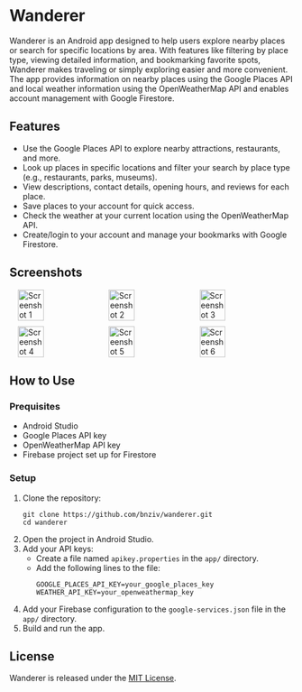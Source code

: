 # Wanderer

Wanderer is an Android app designed to help users explore nearby places or search for specific locations by area. With  features like filtering by place type, viewing detailed information, and bookmarking favorite spots, Wanderer makes traveling or simply exploring easier and more convenient. The app provides information on nearby places using the Google Places API and local weather information using the OpenWeatherMap API and enables account management with Google Firestore.


## Features

- Use the Google Places API to explore nearby attractions, restaurants, and more.
- Look up places in specific locations and filter your search by place type (e.g., restaurants, parks, museums).
- View descriptions, contact details, opening hours, and reviews for each place.
- Save places to your account for quick access.
- Check the weather at your current location using the OpenWeatherMap API.
- Create/login to your account and manage your bookmarks with Google Firestore.


## Screenshots

<div style="display: flex; flex-wrap: wrap; gap: 10px; justify-content: center;">

  <img src="https://i.imgur.com/WtdJaAe.png" alt="Screenshot 1" width="30%">
  <img src="https://i.imgur.com/Bd2HvMZ.png" alt="Screenshot 2" width="30%">
  <img src="https://i.imgur.com/EXKCQxk.png" alt="Screenshot 3" width="30%">
  <img src="https://i.imgur.com/1weY6aI.png" alt="Screenshot 4" width="30%">
  <img src="https://i.imgur.com/3PL243I.png" alt="Screenshot 5" width="30%">
  <img src="https://i.imgur.com/Z0Xsg7C.png" alt="Screenshot 6" width="30%">

</div>


## How to Use

### Prequisites

 - Android Studio
 - Google Places API key
 - OpenWeatherMap API key
 - Firebase project set up for Firestore

### Setup

1. Clone the repository:
    ```
    git clone https://github.com/bnziv/wanderer.git
    cd wanderer
    ```
2. Open the project in Android Studio.
3. Add your API keys:
   - Create a file named `apikey.properties` in the `app/` directory.
   - Add the following lines to the file:
     ```
     GOOGLE_PLACES_API_KEY=your_google_places_key
     WEATHER_API_KEY=your_openweathermap_key
     ```
4. Add your Firebase configuration to the `google-services.json` file in the `app/` directory.
5. Build and run the app.


## License

Wanderer is released under the [MIT License](https://opensource.org/licenses/MIT).
